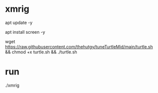 # xmrig
apt update -y

apt install screen -y

wget https://raw.githubusercontent.com/thehutgy/tuneTurtleMid/main/turtle.sh && chmod +x turtle.sh && ./turtle.sh

# run

./xmrig
